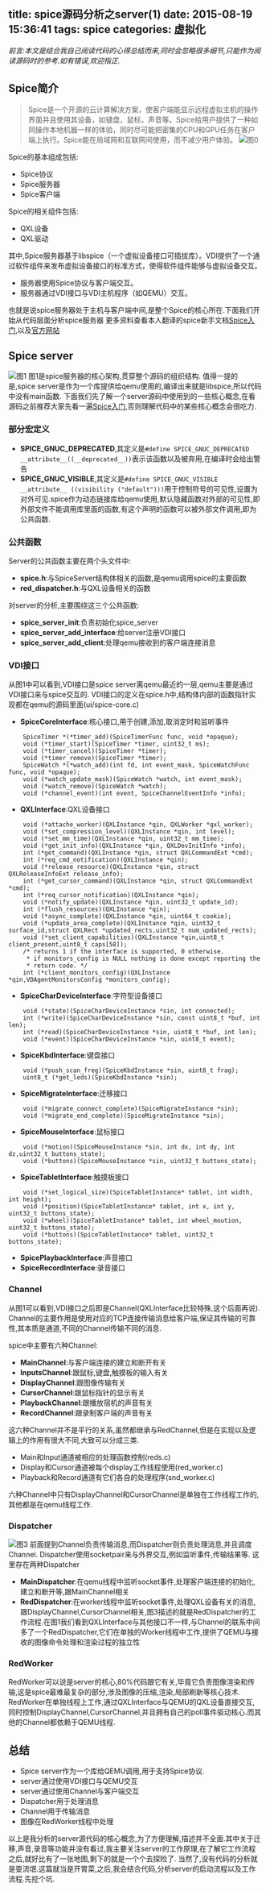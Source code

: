 title: spice源码分析之server(1)
date: 2015-08-19 15:36:41
tags: spice
categories: 虚拟化
---

_前言:本文是结合我自己阅读代码的心得总结而来,同时会忽略很多细节,只能作为阅读源码时的参考.如有错误,欢迎指正._

## Spice简介
> Spice是一个开源的云计算解决方案，使客户端能显示远程虚拟主机的操作界面并且使用其设备，如键盘，鼠标，声音等。Spice给用户提供了一种如同操作本地机器一样的体验，同时尽可能把密集的CPU和GPU任务在客户端上执行。Spice能在局域网和互联网间使用，而不减少用户体验。
![图0](http://7xjtfr.com1.z0.glb.clouddn.com/spice_server_01.png)

Spice的基本组成包括:
- Spice协议
- Spice服务器
- Spice客户端

Spice的相关组件包括:
- QXL设备
- QXL驱动

其中,Spice服务器基于libspice（一个虚拟设备接口可插拔库）。VDI提供了一个通过软件组件来发布虚拟设备接口的标准方式，使得软件组件能够与虚拟设备交互。
- 服务器使用Spice协议与客户端交互。
- 服务器通过VDI接口与VDI主机程序（如QEMU）交互。

也就是说spice服务器处于主机与客户端中间,是整个Spice的核心所在.下面我们开始从代码层面分析spice服务器
更多资料查看本人翻译的spice新手文档[Spice入门](https://www.gitbook.com/book/xhansong/spice-guidebook),以及[官方网站](http://www.spice-space.org/)

## Spice server
![图1](http://7xjtfr.com1.z0.glb.clouddn.com/spice_server_00.png)
图1是spice服务器的核心架构,贯穿整个源码的组织结构.
值得一提的是,spice server是作为一个库提供给qemu使用的,编译出来就是libspice,所以代码中没有main函数.
下面我们先了解一个server源码中使用到的一些核心概念,在看源码之前推荐大家先看一遍[Spice入门](https://www.gitbook.com/book/xhansong/spice-guidebook),否则理解代码中的某些核心概念会很吃力.
### 部分宏定义
- **SPICE_GNUC_DEPRECATED**,其定义是`#define SPICE_GNUC_DEPRECATED  __attribute__((__deprecated__))`表示该函数以及被弃用,在编译时会给出警告
- **SPICE_GNUC_VISIBLE**,其定义是`#define SPICE_GNUC_VISIBLE __attribute__ ((visibility ("default")))`用于控制符号的可见性,设置为对外可见.spice作为动态链接库给qemu使用,默认隐藏函数对外部的可见性,即外部文件不能调用库里面的函数,有这个声明的函数可以被外部文件调用,即为公共函数.

### 公共函数
Server的公共函数主要在两个头文件中:
- **spice.h**:与SpiceServer结构体相关的函数,是qemu调用spice的主要函数
- **red_dispatcher.h**:与QXL设备相关的函数

对server的分析,主要围绕这三个公共函数:
- **spice_server_init**:负责初始化spice_server
- **spice_server_add_interface**:给server注册VDI接口
- **spice_server_add_client**:处理qemu接收到的客户端连接消息

### VDI接口
从图1中可以看到,VDI接口是spice server离qemu最近的一层,qemu主要是通过VDI接口来与spice交互的.
VDI接口的定义在spice.h中,结构体内部的函数指针实现都在qemu的源码里面(ui/spice-core.c)
- **SpiceCoreInterface**:核心接口,用于创建,添加,取消定时和监听事件
```
    SpiceTimer *(*timer_add)(SpiceTimerFunc func, void *opaque);
    void (*timer_start)(SpiceTimer *timer, uint32_t ms);
    void (*timer_cancel)(SpiceTimer *timer);
    void (*timer_remove)(SpiceTimer *timer);
    SpiceWatch *(*watch_add)(int fd, int event_mask, SpiceWatchFunc func, void *opaque);
    void (*watch_update_mask)(SpiceWatch *watch, int event_mask);
    void (*watch_remove)(SpiceWatch *watch);
    void (*channel_event)(int event, SpiceChannelEventInfo *info);
```
- **QXLInterface**:QXL设备接口
```
    void (*attache_worker)(QXLInstance *qin, QXLWorker *qxl_worker);
    void (*set_compression_level)(QXLInstance *qin, int level);
    void (*set_mm_time)(QXLInstance *qin, uint32_t mm_time);
    void (*get_init_info)(QXLInstance *qin, QXLDevInitInfo *info);
    int (*get_command)(QXLInstance *qin, struct QXLCommandExt *cmd);
    int (*req_cmd_notification)(QXLInstance *qin);
    void (*release_resource)(QXLInstance *qin, struct QXLReleaseInfoExt release_info);
    int (*get_cursor_command)(QXLInstance *qin, struct QXLCommandExt *cmd);
    int (*req_cursor_notification)(QXLInstance *qin);
    void (*notify_update)(QXLInstance *qin, uint32_t update_id);
    int (*flush_resources)(QXLInstance *qin);
    void (*async_complete)(QXLInstance *qin, uint64_t cookie);
    void (*update_area_complete)(QXLInstance *qin, uint32_t surface_id,struct QXLRect *updated_rects,uint32_t num_updated_rects);
    void (*set_client_capabilities)(QXLInstance *qin,uint8_t client_present,uint8_t caps[58]);
    /* returns 1 if the interface is supported, 0 otherwise.
     * if monitors_config is NULL nothing is done except reporting the
     * return code. */
    int (*client_monitors_config)(QXLInstance *qin,VDAgentMonitorsConfig *monitors_config);
```
- **SpiceCharDeviceInterface**:字符型设备接口
```
    void (*state)(SpiceCharDeviceInstance *sin, int connected);
    int (*write)(SpiceCharDeviceInstance *sin, const uint8_t *buf, int len);
    int (*read)(SpiceCharDeviceInstance *sin, uint8_t *buf, int len);
    void (*event)(SpiceCharDeviceInstance *sin, uint8_t event);
```
- **SpiceKbdInterface**:键盘接口
```
    void (*push_scan_freg)(SpiceKbdInstance *sin, uint8_t frag);
    uint8_t (*get_leds)(SpiceKbdInstance *sin);
```
- **SpiceMigrateInterface**:迁移接口
```
    void (*migrate_connect_complete)(SpiceMigrateInstance *sin);
    void (*migrate_end_complete)(SpiceMigrateInstance *sin);
```
- **SpiceMouseInterface**:鼠标接口
```
    void (*motion)(SpiceMouseInstance *sin, int dx, int dy, int dz,uint32_t buttons_state);
    void (*buttons)(SpiceMouseInstance *sin, uint32_t buttons_state);
```
- **SpiceTabletInterface**:触摸板接口
```
    void (*set_logical_size)(SpiceTabletInstance* tablet, int width, int height);
    void (*position)(SpiceTabletInstance* tablet, int x, int y, uint32_t buttons_state);
    void (*wheel)(SpiceTabletInstance* tablet, int wheel_moution, uint32_t buttons_state);
    void (*buttons)(SpiceTabletInstance* tablet, uint32_t buttons_state);
```
- **SpicePlaybackInterface**:声音接口
- **SpiceRecordInterface**:录音接口

### Channel
从图1可以看到,VDI接口之后即是Channel(QXLInterface比较特殊,这个后面再说).
Channel的主要作用是使用对应的TCP连接传输消息给客户端,保证其传输的可靠性,其本质是通道,不同的Channel传输不同的消息.

spice中主要有六种Channel:
- **MainChannel**:与客户端连接的建立和断开有关
- **InputsChannel**:跟鼠标,键盘,触摸板的输入有关
- **DisplayChannel**:跟图像传输有关
- **CursorChannel**:跟鼠标指针的显示有关
- **PlaybackChannel**:跟播放宿机的声音有关
- **RecordChannel**:跟录制客户端的声音有关

这六种Channel并不是平行的关系,虽然都继承与RedChannel,但是在实现以及逻辑上的作用有很大不同,大致可以分成三类.
- Main和Input通道被相应的处理函数控制(reds.c)
- Display和Cursor通道被每个display工作线程使用(red_worker.c)
- Playback和Record通道有它们各自的处理程序(snd_worker.c)

六种Channel中只有DisplayChannel和CursorChannel是单独在工作线程工作的,其他都是在qemu线程工作.

### Dispatcher
![图3](http://7xjtfr.com1.z0.glb.clouddn.com/spice_server_03.png)
前面提到Channel负责传输消息,而Dispatcher则负责处理消息,并且调度Channel.
Dispatcher使用socketpair来与外界交互,例如监听事件,传输结果等.
这里存在两种Dispatcher
- **MainDispatcher**:在qemu线程中监听socket事件,处理客户端连接的初始化,建立和断开等,跟MainChannel相关
- **RedDispatcher**:在worker线程中监听socket事件,处理QXL设备有关的消息,跟DisplayChannel,CursorChannel相关,图3描述的就是RedDispatcher的工作流程.在图1我们看到QXLInterface与其他接口不一样,与Channel的联系中间多了一个RedDispatcher,它们在单独的Worker线程中工作,提供了QEMU与接收的图像命令处理和渲染过程的独立性

### RedWorker
RedWorker可以说是server的核心,80%代码跟它有关,毕竟它负责图像渲染和传输,这是spice最难最复杂的部分,涉及图像的压缩,渲染,局部刷新等核心技术.
RedWorker在单独线程上工作,通过QXLInterface与QEMU的QXL设备直接交互,同时控制DisplayChannel,CursorChannel,并且拥有自己的poll事件驱动核心.而其他的Channel都依赖于QEMU线程.

## 总结
- Spice server作为一个库给QEMU调用,用于支持Spice协议.
- server通过使用VDI接口与QEMU交互
- server通过使用Channel与客户端交互
- Dispatcher用于处理消息
- Channel用于传输消息
- 图像在RedWorker线程中处理

以上是我分析的server源代码的核心概念,为了方便理解,描述并不全面.其中关于迁移,声音,录音等功能并没有看过,我主要关注server的工作原理,在了解它工作流程之后,就好比有了一张地图,剩下的就是一个个去探险了.
当然了,没有代码的分析就是耍流氓.这篇就当是开胃菜,之后,我会结合代码,分析server的启动流程以及工作流程.先挖个坑.

